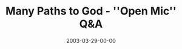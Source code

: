 ---
layout: message
category: message
series: "Go Ahead and Ask"
title: "Many Paths to God - ''Open Mic'' Q&A"
date: 2003-03-29-00-00
message_id: 232
---